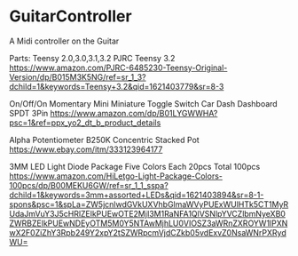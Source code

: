 # GuitarController
A Midi controller on the Guitar


Parts:
Teensy 2.0,3.0,3.1,3.2
PJRC Teensy 3.2
https://www.amazon.com/PJRC-6485230-Teensy-Original-Version/dp/B015M3K5NG/ref=sr_1_3?dchild=1&keywords=Teensy+3.2&qid=1621403779&sr=8-3


On/Off/On Momentary Mini Miniature Toggle Switch Car Dash Dashboard SPDT 3Pin
https://www.amazon.com/dp/B01LYGWWHA?psc=1&ref=ppx_yo2_dt_b_product_details

Alpha Potentiometer B250K Concentric Stacked Pot
https://www.ebay.com/itm/333123964177

3MM LED Light Diode Package Five Colors Each 20pcs Total 100pcs
https://www.amazon.com/HiLetgo-Light-Package-Colors-100pcs/dp/B00MEKU6GW/ref=sr_1_1_sspa?dchild=1&keywords=3mm+assorted+LEDs&qid=1621403894&sr=8-1-spons&psc=1&spLa=ZW5jcnlwdGVkUXVhbGlmaWVyPUExWUlHTk5CT1MyRUdaJmVuY3J5cHRlZElkPUEwOTE2MjI3M1RaNFA1QlVSNlpYVCZlbmNyeXB0ZWRBZElkPUEwNDEyOTM5M0Y5NTAwMjhLU0VIOSZ3aWRnZXROYW1lPXNwX2F0ZiZhY3Rpb249Y2xpY2tSZWRpcmVjdCZkb05vdExvZ0NsaWNrPXRydWU=

